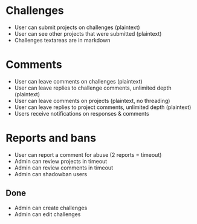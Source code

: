 # Challenges
- User can submit projects on challenges (plaintext)
- User can see other projects that were submitted (plaintext)
- Challenges textareas are in markdown

# Comments
- User can leave comments on challenges (plaintext)
- User can leave replies to challenge comments, unlimited depth (plaintext)
- User can leave comments on projects (plaintext, no threading)
- User can leave replies to project comments, unlimited depth (plaintext)
- Users receive notifications on responses & comments

# Reports and bans
- User can report a comment for abuse (2 reports = timeout)
- Admin can review projects in timeout
- Admin can review comments in timeout
- Admin can shadowban users

## Done

- Admin can create challenges
- Admin can edit challenges
